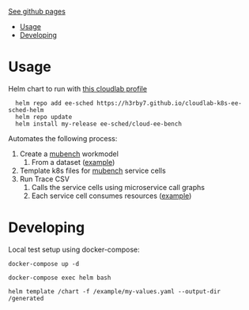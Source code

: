 [See github pages](https://h3rby7.github.io/cloudlab-k8s-ee-sched-helm/)

- [Usage](#usage)
- [Developing](#developing)

# Usage

Helm chart to run with [this cloudlab profile](https://github.com/H3rby7/cloudlab-k8s-ee-sched)

      helm repo add ee-sched https://h3rby7.github.io/cloudlab-k8s-ee-sched-helm
      helm repo update
      helm install my-release ee-sched/cloud-ee-bench

Automates the following process:

1. Create a [mubench](https://github.com/mSvcBench/muBench) workmodel
   1. From a dataset ([example](https://github.com/H3rby7/cloudlab-k8s-ee-sched-data))
2. Template k8s files for [mubench](https://github.com/mSvcBench/muBench) service cells
3. Run Trace CSV
   1. Calls the service cells using microservice call graphs
   2. Each service cell consumes resources ([example](https://github.com/H3rby7/cloudlab-k8s-ee-sched-functions))

# Developing

Local test setup using docker-compose:

    docker-compose up -d

    docker-compose exec helm bash

    helm template /chart -f /example/my-values.yaml --output-dir /generated
